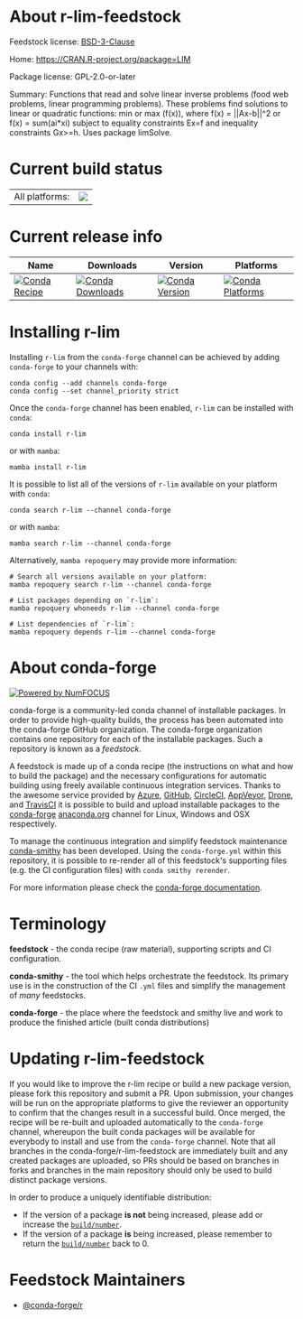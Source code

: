 About r-lim-feedstock
=====================

Feedstock license: [BSD-3-Clause](https://github.com/conda-forge/r-lim-feedstock/blob/main/LICENSE.txt)

Home: https://CRAN.R-project.org/package=LIM

Package license: GPL-2.0-or-later

Summary: Functions that read and solve linear inverse problems (food web problems, linear programming problems). These problems find solutions to linear or quadratic functions: min or max (f(x)), where f(x) = ||Ax-b||^2 or f(x) = sum(ai*xi) subject to equality constraints Ex=f and inequality constraints Gx>=h. Uses package limSolve.

Current build status
====================


<table><tr><td>All platforms:</td>
    <td>
      <a href="https://dev.azure.com/conda-forge/feedstock-builds/_build/latest?definitionId=2361&branchName=main">
        <img src="https://dev.azure.com/conda-forge/feedstock-builds/_apis/build/status/r-lim-feedstock?branchName=main">
      </a>
    </td>
  </tr>
</table>

Current release info
====================

| Name | Downloads | Version | Platforms |
| --- | --- | --- | --- |
| [![Conda Recipe](https://img.shields.io/badge/recipe-r--lim-green.svg)](https://anaconda.org/conda-forge/r-lim) | [![Conda Downloads](https://img.shields.io/conda/dn/conda-forge/r-lim.svg)](https://anaconda.org/conda-forge/r-lim) | [![Conda Version](https://img.shields.io/conda/vn/conda-forge/r-lim.svg)](https://anaconda.org/conda-forge/r-lim) | [![Conda Platforms](https://img.shields.io/conda/pn/conda-forge/r-lim.svg)](https://anaconda.org/conda-forge/r-lim) |

Installing r-lim
================

Installing `r-lim` from the `conda-forge` channel can be achieved by adding `conda-forge` to your channels with:

```
conda config --add channels conda-forge
conda config --set channel_priority strict
```

Once the `conda-forge` channel has been enabled, `r-lim` can be installed with `conda`:

```
conda install r-lim
```

or with `mamba`:

```
mamba install r-lim
```

It is possible to list all of the versions of `r-lim` available on your platform with `conda`:

```
conda search r-lim --channel conda-forge
```

or with `mamba`:

```
mamba search r-lim --channel conda-forge
```

Alternatively, `mamba repoquery` may provide more information:

```
# Search all versions available on your platform:
mamba repoquery search r-lim --channel conda-forge

# List packages depending on `r-lim`:
mamba repoquery whoneeds r-lim --channel conda-forge

# List dependencies of `r-lim`:
mamba repoquery depends r-lim --channel conda-forge
```


About conda-forge
=================

[![Powered by
NumFOCUS](https://img.shields.io/badge/powered%20by-NumFOCUS-orange.svg?style=flat&colorA=E1523D&colorB=007D8A)](https://numfocus.org)

conda-forge is a community-led conda channel of installable packages.
In order to provide high-quality builds, the process has been automated into the
conda-forge GitHub organization. The conda-forge organization contains one repository
for each of the installable packages. Such a repository is known as a *feedstock*.

A feedstock is made up of a conda recipe (the instructions on what and how to build
the package) and the necessary configurations for automatic building using freely
available continuous integration services. Thanks to the awesome service provided by
[Azure](https://azure.microsoft.com/en-us/services/devops/), [GitHub](https://github.com/),
[CircleCI](https://circleci.com/), [AppVeyor](https://www.appveyor.com/),
[Drone](https://cloud.drone.io/welcome), and [TravisCI](https://travis-ci.com/)
it is possible to build and upload installable packages to the
[conda-forge](https://anaconda.org/conda-forge) [anaconda.org](https://anaconda.org/)
channel for Linux, Windows and OSX respectively.

To manage the continuous integration and simplify feedstock maintenance
[conda-smithy](https://github.com/conda-forge/conda-smithy) has been developed.
Using the ``conda-forge.yml`` within this repository, it is possible to re-render all of
this feedstock's supporting files (e.g. the CI configuration files) with ``conda smithy rerender``.

For more information please check the [conda-forge documentation](https://conda-forge.org/docs/).

Terminology
===========

**feedstock** - the conda recipe (raw material), supporting scripts and CI configuration.

**conda-smithy** - the tool which helps orchestrate the feedstock.
                   Its primary use is in the construction of the CI ``.yml`` files
                   and simplify the management of *many* feedstocks.

**conda-forge** - the place where the feedstock and smithy live and work to
                  produce the finished article (built conda distributions)


Updating r-lim-feedstock
========================

If you would like to improve the r-lim recipe or build a new
package version, please fork this repository and submit a PR. Upon submission,
your changes will be run on the appropriate platforms to give the reviewer an
opportunity to confirm that the changes result in a successful build. Once
merged, the recipe will be re-built and uploaded automatically to the
`conda-forge` channel, whereupon the built conda packages will be available for
everybody to install and use from the `conda-forge` channel.
Note that all branches in the conda-forge/r-lim-feedstock are
immediately built and any created packages are uploaded, so PRs should be based
on branches in forks and branches in the main repository should only be used to
build distinct package versions.

In order to produce a uniquely identifiable distribution:
 * If the version of a package **is not** being increased, please add or increase
   the [``build/number``](https://docs.conda.io/projects/conda-build/en/latest/resources/define-metadata.html#build-number-and-string).
 * If the version of a package **is** being increased, please remember to return
   the [``build/number``](https://docs.conda.io/projects/conda-build/en/latest/resources/define-metadata.html#build-number-and-string)
   back to 0.

Feedstock Maintainers
=====================

* [@conda-forge/r](https://github.com/conda-forge/r/)


